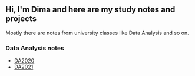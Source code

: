 ## Hi, I'm Dima and here are my study notes and projects

Mostly there are notes from university classes like Data Analysis and so on.

### Data Analysis notes

- [DA2020](https://dstsimokha.github.io/da2020/)
- [DA2021](https://dstsimokha.github.io/da2021/)

